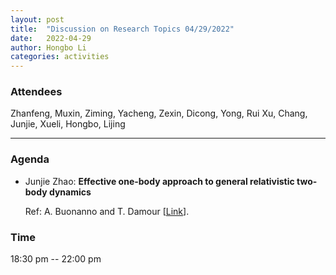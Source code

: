 ```yaml
---
layout: post
title:  "Discussion on Research Topics 04/29/2022"
date:   2022-04-29
author: Hongbo Li
categories: activities
---
```



### Attendees

Zhanfeng, Muxin, Ziming, Yacheng, Zexin, Dicong, Yong, Rui Xu, Chang, Junjie, Xueli, Hongbo, Lijing

---

### Agenda

- Junjie Zhao: **Effective one-body approach to general relativistic two-body dynamics**

  Ref: A. Buonanno and T. Damour [[Link](https://journals.aps.org/prd/abstract/10.1103/PhysRevD.59.084006)].
       

 
             

### Time

18:30 pm -- 22:00 pm
